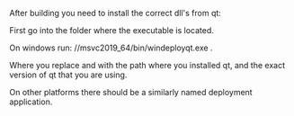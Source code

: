After building you need to install the correct dll's from qt:

First go into the folder where the executable is located.

On windows run: 
<qt path>/<qt version>/msvc2019_64/bin/windeployqt.exe .

Where you replace <qt path> and <qt version> with the path where you installed qt, and the exact version of qt that you are using.

On other platforms there should be a similarly named deployment application.

